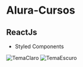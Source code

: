 # Alura-Cursos
## ReactJs

- Styled Components

![TemaClaro](https://user-images.githubusercontent.com/38158538/131275683-834d2818-17ae-4d69-9897-862892adf43c.png)
![TemaEscuro](https://user-images.githubusercontent.com/38158538/131275686-d1574c20-95f7-48e6-953e-a538c03968f9.png)


 

